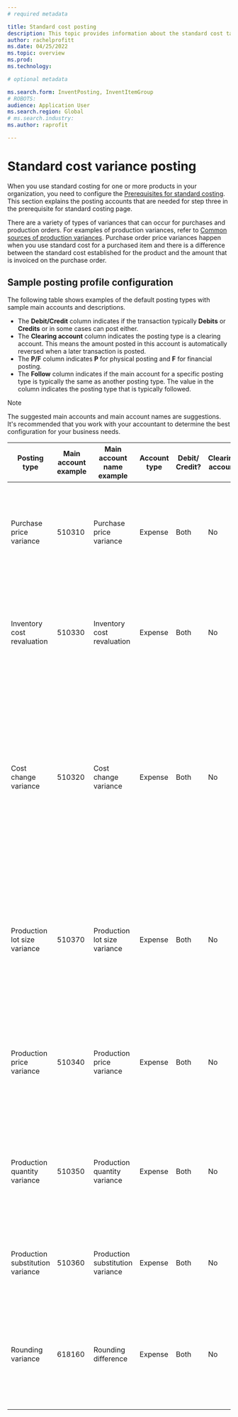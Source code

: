 ```yaml
---
# required metadata

title: Standard cost posting
description: This topic provides information about the standard cost tab on the inventory posting profile. 
author: rachelprofitt
ms.date: 04/25/2022
ms.topic: overview
ms.prod: 
ms.technology: 

# optional metadata

ms.search.form: InventPosting, InventItemGroup
# ROBOTS: 
audience: Application User
ms.search.region: Global
# ms.search.industry: 
ms.author: raprofit

---
```


# Standard cost variance posting

When you use standard costing for one or more products in your organization, you need to configure the [Prerequisites for standard costing](/supply-chain/cost-management/prerequisites-standard-costs.md). This section explains the posting accounts that are needed for step three in the prerequisite for standard costing page.

There are a variety of types of variances that can occur for purchases and production orders. For examples of production variances, refer to [Common sources of production variances](/supply-chain/cost-management/common-sources-of-production-variances.md). Purchase order price variances happen when you use standard cost for a purchased item and there is a difference between the standard cost established for the product and the amount that is invoiced on the purchase order.

## Sample posting profile configuration

The following table shows examples of the default posting types with sample main accounts and descriptions. 
 - The **Debit/Credit** column indicates if the transaction typically **Debits** or **Credits** or in some cases can post either. 
 - The **Clearing account** column indicates the posting type is a clearing account. This means the amount posted in this account is automatically reversed when a later transaction is posted. 
 - The **P/F** column indicates **P** for physical posting and **F** for financial posting. 
 - The **Follow** column indicates if the main account for a specific posting type is typically the same as another posting type. The value in the column indicates the posting type that is typically followed.

> [!NOTE]
> The suggested main accounts and main account names are suggestions. It's recommended that you work with your accountant to determine the best configuration for your business needs.


| Posting type   | Main account example | Main account name example  | Account type | Debit/ Credit? | Clearing account | Physical or Financial | Follow | Description|
|----------------|----------------------|------------------------|--------------|----------------|------------------|-----------------------|--------|---------------|
| Purchase price variance          | 510310               | Purchase price variance          | Expense      | Both           | No               | F                     | N/A    | This account is used when there's a variance between the purchase price and standard cost on a purchase order.                                            |
| Inventory cost revaluation       | 510330               | Inventory cost revaluation       | Expense      | Both           | No               | F                     | N/A    | This account is used when a new costing version is activated for a standard cost item to revalue the on-hand inventory.                                 |
| Cost change variance             | 510320               | Cost change variance             | Expense      | Both           | No               | F                     | N/A    | This account is used when there's a difference in standard costs between sites or when an item is returned and there is a change between the original standard cost and the current standard cost for a product. |
| Production lot size variance     | 510370               | Production lot size variance     | Expense      | Both           | No               | F                     | N/A    | This account is used when there are differences between the BOM calculation basis and the actual quantity for the production order cost calculation.       |
| Production price variance        | 510340               | Production price variance        | Expense      | Both           | No               | F                     | N/A    | This account is used when there are price differences between the estimated cost and actual cost for a production order.                             |
| Production quantity variance     | 510350               | Production quantity variance     | Expense      | Both           | No               | F                     | N/A    | This account is used when there are quantity differences between the estimated cost and actual costs for a production order.            |
| Production substitution variance | 510360               | Production substitution variance | Expense      | Both           | No               | F                     | N/A    | This account is used when there's unexpected consumption on a production order.                                             |
| Rounding variance                | 618160               | Rounding difference              | Expense      | Both           | No               | F                     | N/A    | This account is used when there's a rounding difference when calculating the production costs from the standard costs.             |

